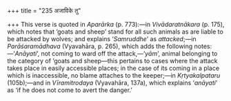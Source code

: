 +++
title = "235 अजाविके तु"

+++
This verse is quoted in *Aparārka* (p. 773):—in *Vivādaratnākara* (p.
175), which notes that ‘goats and sheep’ stand for all such animals as
are liable to be attacked by wolves; and explains ‘*Samruddhe*’ as
*attacked*;—in *Parāśaramādhava* (Vyavahāra, p. 265), which adds the
following notes:—‘*Anāyati*’, not coming to ward off the
attack,—‘*yām*’, animal belonging to the category of ‘goats and
sheep—this pertains to cases where the attack takes place in easily
accessible places; in the case of its coming in a place which is
inaccessible, no blame attaches to the keeper;—in *Kṛtyakalpataru*
(105b);—and in *Vīramitrodaya* (Vyavahāra, 137a), which explains
‘*anāyati*’ as ‘if he does not come to avert the danger.’


